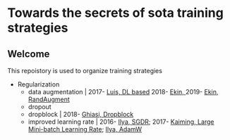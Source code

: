 # Towards the secrets of sota training strategies
## Welcome
This repoistory is used to organize training strategies 
- Regularization
  - data augmentation | 2017- <a href="https://arxiv.org/abs/1712.04621">Luis, DL based</a> 2018- <a href="https://openaccess.thecvf.com/content_CVPR_2019/papers/Cubuk_AutoAugment_Learning_Augmentation_Strategies_From_Data_CVPR_2019_paper.pdf"> Ekin, </a> 2019- <a href="https://arxiv.org/abs/1909.13719">Ekin, RandAugment</a>
  - dropout
  - dropblock | 2018- <a href="https://arxiv.org/abs/1810.12890">Ghiasi, Dropblock</a>
  - improved learning rate | 2016- <a href="https://arxiv.org/abs/1608.03983">Ilya, SGDR</a>; 2017- <a href="https://arxiv.org/abs/1706.02677">Kaiming, Large Mini-batch Learning Rate</a>; <a href='https://arxiv.org/abs/1711.05101'>Ilya, AdamW</a>
